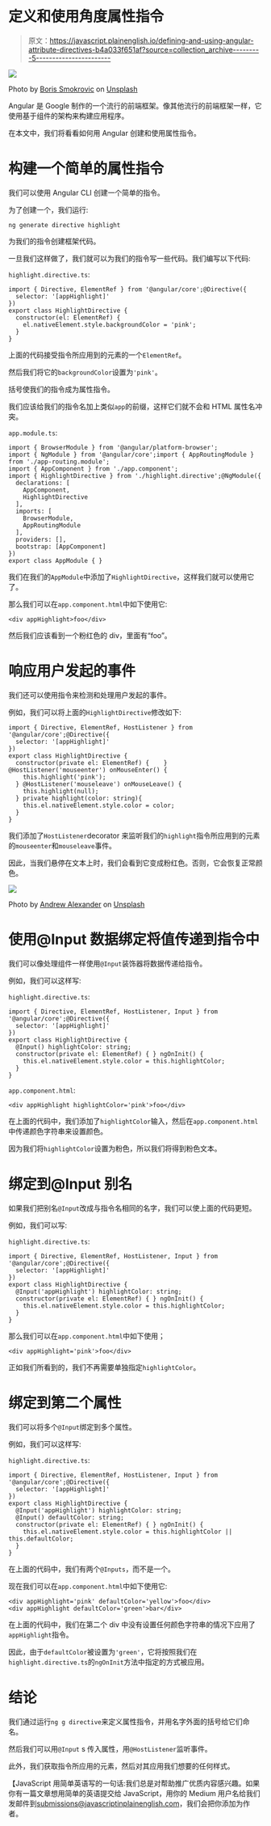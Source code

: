 # 定义和使用角度属性指令

> 原文：<https://javascript.plainenglish.io/defining-and-using-angular-attribute-directives-b4a033f651af?source=collection_archive---------5----------------------->

![](img/d780a5384b4024765948187c2f0dd6f2.png)

Photo by [Boris Smokrovic](https://unsplash.com/@borisworkshop?utm_source=medium&utm_medium=referral) on [Unsplash](https://unsplash.com?utm_source=medium&utm_medium=referral)

Angular 是 Google 制作的一个流行的前端框架。像其他流行的前端框架一样，它使用基于组件的架构来构建应用程序。

在本文中，我们将看看如何用 Angular 创建和使用属性指令。

# 构建一个简单的属性指令

我们可以使用 Angular CLI 创建一个简单的指令。

为了创建一个，我们运行:

```
ng generate directive highlight
```

为我们的指令创建框架代码。

一旦我们这样做了，我们就可以为我们的指令写一些代码。我们编写以下代码:

`highlight.directive.ts`:

```
import { Directive, ElementRef } from '@angular/core';@Directive({
  selector: '[appHighlight]'
})
export class HighlightDirective {
  constructor(el: ElementRef) {
    el.nativeElement.style.backgroundColor = 'pink';
  }
}
```

上面的代码接受指令所应用到的元素的一个`ElementRef`。

然后我们将它的`backgroundColor`设置为`'pink'`。

括号使我们的指令成为属性指令。

我们应该给我们的指令名加上类似`app`的前缀，这样它们就不会和 HTML 属性名冲突。

`app.module.ts`:

```
import { BrowserModule } from '@angular/platform-browser';
import { NgModule } from '@angular/core';import { AppRoutingModule } from './app-routing.module';
import { AppComponent } from './app.component';
import { HighlightDirective } from './highlight.directive';@NgModule({
  declarations: [
    AppComponent,
    HighlightDirective
  ],
  imports: [
    BrowserModule,
    AppRoutingModule
  ],
  providers: [],
  bootstrap: [AppComponent]
})
export class AppModule { }
```

我们在我们的`AppModule`中添加了`HighlightDirective`，这样我们就可以使用它了。

那么我们可以在`app.component.html`中如下使用它:

```
<div appHighlight>foo</div>
```

然后我们应该看到一个粉红色的 div，里面有“foo”。

# 响应用户发起的事件

我们还可以使用指令来检测和处理用户发起的事件。

例如，我们可以将上面的`HighlightDirective`修改如下:

```
import { Directive, ElementRef, HostListener } from '@angular/core';@Directive({
  selector: '[appHighlight]'
})
export class HighlightDirective {
  constructor(private el: ElementRef) {    } @HostListener('mouseenter') onMouseEnter() {
    this.highlight('pink');
  } @HostListener('mouseleave') onMouseLeave() {
    this.highlight(null);
  } private highlight(color: string){
    this.el.nativeElement.style.color = color;
  }
}
```

我们添加了`HostListener`decorator 来监听我们的`highlight`指令所应用到的元素的`mouseenter`和`mouseleave`事件。

因此，当我们悬停在文本上时，我们会看到它变成粉红色。否则，它会恢复正常颜色。

![](img/f2198ec694e38d5d77fc0b683dd48141.png)

Photo by [Andrew Alexander](https://unsplash.com/@aa_photography?utm_source=medium&utm_medium=referral) on [Unsplash](https://unsplash.com?utm_source=medium&utm_medium=referral)

# 使用@Input 数据绑定将值传递到指令中

我们可以像处理组件一样使用`@Input`装饰器将数据传递给指令。

例如，我们可以这样写:

`highlight.directive.ts`:

```
import { Directive, ElementRef, HostListener, Input } from '@angular/core';@Directive({
  selector: '[appHighlight]'
})
export class HighlightDirective {
  @Input() highlightColor: string;
  constructor(private el: ElementRef) { } ngOnInit() {
    this.el.nativeElement.style.color = this.highlightColor;
  }
}
```

`app.component.html`:

```
<div appHighlight highlightColor='pink'>foo</div>
```

在上面的代码中，我们添加了`highlightColor`输入，然后在`app.component.html`中传递颜色字符串来设置颜色。

因为我们将`highlightColor`设置为粉色，所以我们将得到粉色文本。

# 绑定到@Input 别名

如果我们把别名`@Input`改成与指令名相同的名字，我们可以使上面的代码更短。

例如，我们可以写:

`highlight.directive.ts`:

```
import { Directive, ElementRef, HostListener, Input } from '@angular/core';@Directive({
  selector: '[appHighlight]'
})
export class HighlightDirective {
  @Input('appHighlight') highlightColor: string;
  constructor(private el: ElementRef) { } ngOnInit() {
    this.el.nativeElement.style.color = this.highlightColor;
  }
}
```

那么我们可以在`app.component.html`中如下使用；

```
<div appHighlight='pink'>foo</div>
```

正如我们所看到的，我们不再需要单独指定`highlightColor`。

# 绑定到第二个属性

我们可以将多个`@Input`绑定到多个属性。

例如，我们可以这样写:

`highlight.directive.ts`:

```
import { Directive, ElementRef, HostListener, Input } from '@angular/core';@Directive({
  selector: '[appHighlight]'
})
export class HighlightDirective {
  @Input('appHighlight') highlightColor: string;
  @Input() defaultColor: string;
  constructor(private el: ElementRef) { } ngOnInit() {
    this.el.nativeElement.style.color = this.highlightColor || this.defaultColor;
  }
}
```

在上面的代码中，我们有两个`@Inputs`，而不是一个。

现在我们可以在`app.component.html`中如下使用它:

```
<div appHighlight='pink' defaultColor='yellow'>foo</div>
<div appHighlight defaultColor='green'>bar</div>
```

在上面的代码中，我们在第二个 div 中没有设置任何颜色字符串的情况下应用了`appHighlight`指令。

因此，由于`defaultColor`被设置为`'green'`，它将按照我们在`highlight.directive.ts`的`ngOnInit`方法中指定的方式被应用。

# 结论

我们通过运行`ng g directive`来定义属性指令，并用名字外面的括号给它们命名。

然后我们可以用`@Input` s 传入属性，用`@HostListener`监听事件。

此外，我们获取指令所应用的元素，然后对其应用我们想要的任何样式。

【JavaScript 用简单英语写的一句话:我们总是对帮助推广优质内容感兴趣。如果你有一篇文章想用简单的英语提交给 JavaScript，用你的 Medium 用户名给我们发邮件到[submissions@javascriptinplainenglish.com](mailto:submissions@javascriptinplainenglish.com)，我们会把你添加为作者。